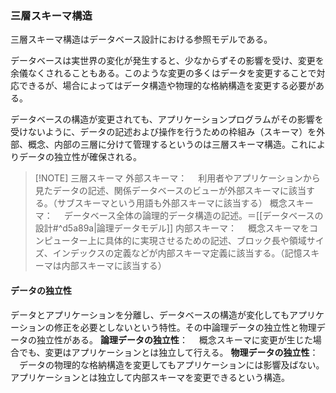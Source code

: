 ### 三層スキーマ構造
三層スキーマ構造はデータベース設計における参照モデルである。

データベースは実世界の変化が発生すると、少なからずその影響を受け、変更を余儀なくされることもある。このような変更の多くはデータを変更することで対応できるが、場合によってはデータ構造や物理的な格納構造を変更する必要がある。

データベースの構造が変更されても、アプリケーションプログラムがその影響を受けないように、データの記述および操作を行うための枠組み（スキーマ）を外部、概念、内部の三層に分けて管理するというのは三層スキーマ構造。これによりデータの独立性が確保される。


> [!NOTE] 三層スキーマ
> 外部スキーマ：
> 　利用者やアプリケーションから見たデータの記述、関係データベースのビューが外部スキーマに該当する。（サブスキーマという用語も外部スキーマに該当する）
> 概念スキーマ：
> 　データベース全体の論理的データ構造の記述。＝[[データベースの設計#^d5a89a|論理データモデル]]
> 内部スキーマ：
> 　概念スキーマをコンピューター上に具体的に実現させるための記述、ブロック長や領域サイズ、インデックスの定義などが内部スキーマ定義に該当する。（記憶スキーマは内部スキーマに該当する）

#### データの独立性
データとアプリケーションを分離し、データベースの構造が変化してもアプリケーションの修正を必要としないという特性。その中論理データの独立性と物理データの独立性がある。
**論理データの独立性**：
　概念スキーマに変更が生じた場合でも、変更はアプリケーションとは独立して行える。
**物理データの独立性**：
　データの物理的な格納構造を変更してもアプリケーションには影響及ばない。アプリケーションとは独立して内部スキーマを変更できるという構造。



